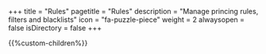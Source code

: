 +++
title = "Rules"
pagetitle = "Rules"
description = "Manage princing rules, filters and blacklists"
icon = "fa-puzzle-piece"
weight = 2
alwaysopen = false
isDirectory = false
+++

{{%custom-children%}}